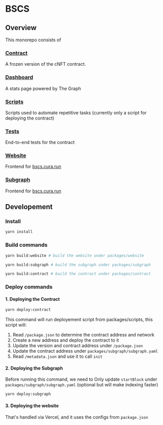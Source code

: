 # BSCS

## Overview
This monorepo consists of

### [Contract](https://github.com/curaOS/Creative-Project/tree/master/packages/contract) 
A frozen version of the cNFT contract.

### [Dashboard](https://github.com/curaOS/Creative-Project/tree/master/packages/dashboard) 
A stats page powered by The Graph

### [Scripts](https://github.com/curaOS/Creative-Project/tree/master/packages/scripts)
Scripts used to automate repetitive tasks (currently only a script for deploying the contract)

### [Tests](https://github.com/curaOS/Creative-Project/tree/master/packages/tests)
End-to-end tests for the contract

### [Website](https://github.com/curaOS/Creative-Project/tree/master/packages/website)
Frontend for [bscs.cura.run](https://bscs.cura.run/)

### [Subgraph](https://github.com/curaOS/Creative-Project/tree/master/packages/subgraph)
Frontend for [bscs.cura.run](https://bscs.cura.run/)

## Developement
### Install
```bash
yarn install
```

### Build commands 
```bash
yarn build:website # build the website under packages/website
```
```bash
yarn build:subgraph # build the subgraph under packages/subgraph
```
```bash
yarn build:contract # build the contract under packages/contract
```

### Deploy commands 
#### 1. Deploying the Contract
```bash
yarn deploy:contract 
```
This command will run deployement script from packages/scripts, this script will:
1. Read `/package.json` to determine the contract address and network
3. Create a new address and deploy the contract to it
4. Update the version and contract address under `/package.json`
5. Update the contract address under `packages/subgraph/subgraph.yaml`
6. Read `/metadata.json` and use it to call `init`

#### 2. Deploying the Subgraph
Before running this command, we need to Only update `startBlock` under `packages/subgraph/subgraph.yaml` (optional but will make indexing faster)
```bash
yarn deploy:subgraph
```

#### 3. Deploying the website
That's handled via Vercel, and it uses the configs from `package.json`
